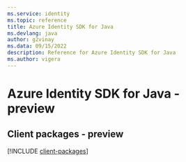 ```yaml
---
ms.service: identity
ms.topic: reference
title: Azure Identity SDK for Java
ms.devlang: java
author: g2vinay
ms.data: 09/15/2022
description: Reference for Azure Identity SDK for Java
ms.author: vigera
---
```

# Azure Identity SDK for Java - preview

## Client packages - preview
[!INCLUDE [client-packages](identity-client-index.md)]